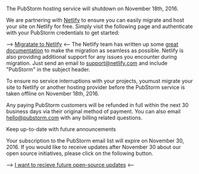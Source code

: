 The PubStorm hosting service will shutdown on November 18th, 2016.

We are partnering with [Netlify](https://www.netlify.com/) to ensure you can easily migrate and host your site on Netlify for free. Simply visit the following page and authenticate with your PubStorm credentials to get started:

--> [Migratate to Netlify](https://app.netlify.com/pubstorm) <--
The Netlify team has written up some [great documentation](https://www.netlify.com/blog/2016/11/03/your-guide-to-migrate-from-pubstorm-to-netlify/) to make the migration as seamless as possible. Netlify is also providing additional support for any issues you encounter during migration. Just send an email to support@netlify.com and include "PubStorm" in the subject header.

To ensure no service interruptions with your projects, youmust migrate your site to Netlify or another hosting provider before the PubStorm service is taken offline on November 18th, 2016.

Any paying PubStorm customers will be refunded in full within the next 30 business days via their original method of payment. You can also email hello@pubstorm.com with any billing related questions.

Keep up-to-date with future announcements

Your subscription to the PubStorm email list will expire on November 30, 2016. If you would like to receive updates after November 30 about our open source initiatives, please click on the following button.

--> [I want to recieve future open-source updates](http://nfx-subscribe.s3-website-us-east-1.amazonaws.com/) <--

